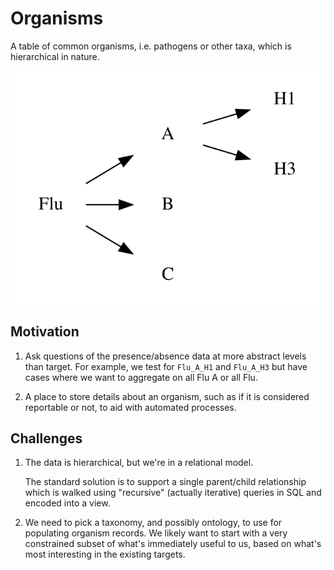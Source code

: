 # Organisms

A table of common organisms, i.e. pathogens or other taxa, which is
hierarchical in nature.

![Diagram of hierarchical nature of organisms](organisms.svg)

## Motivation

1. Ask questions of the presence/absence data at more abstract levels than
   target.  For example, we test for `Flu_A_H1` and `Flu_A_H3` but have cases
   where we want to aggregate on all Flu A or all Flu.

2. A place to store details about an organism, such as if it is considered
   reportable or not, to aid with automated processes.

## Challenges

1. The data is hierarchical, but we're in a relational model.

   The standard solution is to support a single parent/child relationship which
   is walked using "recursive" (actually iterative) queries in SQL and encoded
   into a view.

2. We need to pick a taxonomy, and possibly ontology, to use for populating
   organism records.  We likely want to start with a very constrained subset of
   what's immediately useful to us, based on what's most interesting in the
   existing targets.
